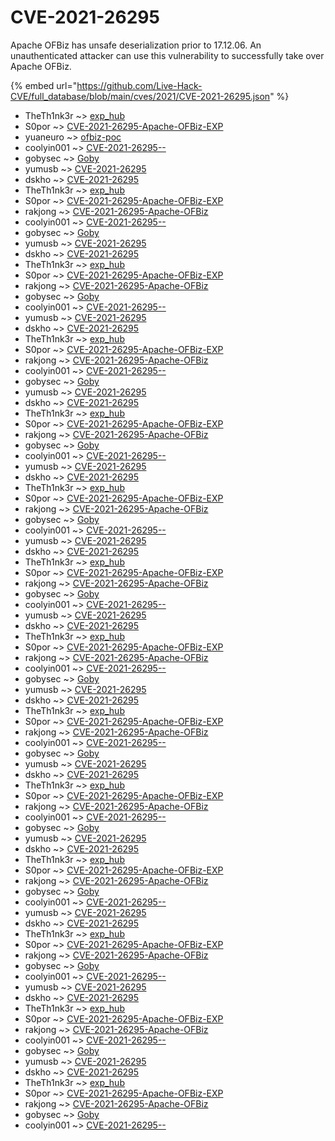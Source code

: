 # CVE-2021-26295

Apache OFBiz has unsafe deserialization prior to 17.12.06. An unauthenticated attacker can use this vulnerability to successfully take over Apache OFBiz.

{% embed url="https://github.com/Live-Hack-CVE/full_database/blob/main/cves/2021/CVE-2021-26295.json" %}


* TheTh1nk3r ~> [exp_hub](https://www.alice-snow.ru/2021/database/cve-2021-26295/exp_hub-theth1nk3r)
* S0por ~> [CVE-2021-26295-Apache-OFBiz-EXP](https://www.alice-snow.ru/2021/database/cve-2021-26295/cve-2021-26295-apache-ofbiz-exp-s0por)
* yuaneuro ~> [ofbiz-poc](https://www.alice-snow.ru/2021/database/cve-2021-26295/ofbiz-poc-yuaneuro)
* coolyin001 ~> [CVE-2021-26295--](https://www.alice-snow.ru/2021/database/cve-2021-26295/cve-2021-26295---coolyin001)
* gobysec ~> [Goby](https://www.alice-snow.ru/2021/database/cve-2021-26295/goby-gobysec)
* yumusb ~> [CVE-2021-26295](https://www.alice-snow.ru/2021/database/cve-2021-26295/cve-2021-26295-yumusb)
* dskho ~> [CVE-2021-26295](https://www.alice-snow.ru/2021/database/cve-2021-26295/cve-2021-26295-dskho)
* TheTh1nk3r ~> [exp_hub](https://www.alice-snow.ru/2021/database/cve-2021-26295/exp_hub-theth1nk3r)
* S0por ~> [CVE-2021-26295-Apache-OFBiz-EXP](https://www.alice-snow.ru/2021/database/cve-2021-26295/cve-2021-26295-apache-ofbiz-exp-s0por)
* rakjong ~> [CVE-2021-26295-Apache-OFBiz](https://www.alice-snow.ru/2021/database/cve-2021-26295/cve-2021-26295-apache-ofbiz-rakjong)
* coolyin001 ~> [CVE-2021-26295--](https://www.alice-snow.ru/2021/database/cve-2021-26295/cve-2021-26295---coolyin001)
* gobysec ~> [Goby](https://www.alice-snow.ru/2021/database/cve-2021-26295/goby-gobysec)
* yumusb ~> [CVE-2021-26295](https://www.alice-snow.ru/2021/database/cve-2021-26295/cve-2021-26295-yumusb)
* dskho ~> [CVE-2021-26295](https://www.alice-snow.ru/2021/database/cve-2021-26295/cve-2021-26295-dskho)
* TheTh1nk3r ~> [exp_hub](https://www.alice-snow.ru/2021/database/cve-2021-26295/exp_hub-theth1nk3r)
* S0por ~> [CVE-2021-26295-Apache-OFBiz-EXP](https://www.alice-snow.ru/2021/database/cve-2021-26295/cve-2021-26295-apache-ofbiz-exp-s0por)
* rakjong ~> [CVE-2021-26295-Apache-OFBiz](https://www.alice-snow.ru/2021/database/cve-2021-26295/cve-2021-26295-apache-ofbiz-rakjong)
* gobysec ~> [Goby](https://www.alice-snow.ru/2021/database/cve-2021-26295/goby-gobysec)
* coolyin001 ~> [CVE-2021-26295--](https://www.alice-snow.ru/2021/database/cve-2021-26295/cve-2021-26295---coolyin001)
* yumusb ~> [CVE-2021-26295](https://www.alice-snow.ru/2021/database/cve-2021-26295/cve-2021-26295-yumusb)
* dskho ~> [CVE-2021-26295](https://www.alice-snow.ru/2021/database/cve-2021-26295/cve-2021-26295-dskho)
* TheTh1nk3r ~> [exp_hub](https://www.alice-snow.ru/2021/database/cve-2021-26295/exp_hub-theth1nk3r)
* S0por ~> [CVE-2021-26295-Apache-OFBiz-EXP](https://www.alice-snow.ru/2021/database/cve-2021-26295/cve-2021-26295-apache-ofbiz-exp-s0por)
* rakjong ~> [CVE-2021-26295-Apache-OFBiz](https://www.alice-snow.ru/2021/database/cve-2021-26295/cve-2021-26295-apache-ofbiz-rakjong)
* coolyin001 ~> [CVE-2021-26295--](https://www.alice-snow.ru/2021/database/cve-2021-26295/cve-2021-26295---coolyin001)
* gobysec ~> [Goby](https://www.alice-snow.ru/2021/database/cve-2021-26295/goby-gobysec)
* yumusb ~> [CVE-2021-26295](https://www.alice-snow.ru/2021/database/cve-2021-26295/cve-2021-26295-yumusb)
* dskho ~> [CVE-2021-26295](https://www.alice-snow.ru/2021/database/cve-2021-26295/cve-2021-26295-dskho)
* TheTh1nk3r ~> [exp_hub](https://www.alice-snow.ru/2021/database/cve-2021-26295/exp_hub-theth1nk3r)
* S0por ~> [CVE-2021-26295-Apache-OFBiz-EXP](https://www.alice-snow.ru/2021/database/cve-2021-26295/cve-2021-26295-apache-ofbiz-exp-s0por)
* rakjong ~> [CVE-2021-26295-Apache-OFBiz](https://www.alice-snow.ru/2021/database/cve-2021-26295/cve-2021-26295-apache-ofbiz-rakjong)
* gobysec ~> [Goby](https://www.alice-snow.ru/2021/database/cve-2021-26295/goby-gobysec)
* coolyin001 ~> [CVE-2021-26295--](https://www.alice-snow.ru/2021/database/cve-2021-26295/cve-2021-26295---coolyin001)
* yumusb ~> [CVE-2021-26295](https://www.alice-snow.ru/2021/database/cve-2021-26295/cve-2021-26295-yumusb)
* dskho ~> [CVE-2021-26295](https://www.alice-snow.ru/2021/database/cve-2021-26295/cve-2021-26295-dskho)
* TheTh1nk3r ~> [exp_hub](https://www.alice-snow.ru/2021/database/cve-2021-26295/exp_hub-theth1nk3r)
* S0por ~> [CVE-2021-26295-Apache-OFBiz-EXP](https://www.alice-snow.ru/2021/database/cve-2021-26295/cve-2021-26295-apache-ofbiz-exp-s0por)
* rakjong ~> [CVE-2021-26295-Apache-OFBiz](https://www.alice-snow.ru/2021/database/cve-2021-26295/cve-2021-26295-apache-ofbiz-rakjong)
* gobysec ~> [Goby](https://www.alice-snow.ru/2021/database/cve-2021-26295/goby-gobysec)
* coolyin001 ~> [CVE-2021-26295--](https://www.alice-snow.ru/2021/database/cve-2021-26295/cve-2021-26295---coolyin001)
* yumusb ~> [CVE-2021-26295](https://www.alice-snow.ru/2021/database/cve-2021-26295/cve-2021-26295-yumusb)
* dskho ~> [CVE-2021-26295](https://www.alice-snow.ru/2021/database/cve-2021-26295/cve-2021-26295-dskho)
* TheTh1nk3r ~> [exp_hub](https://www.alice-snow.ru/2021/database/cve-2021-26295/exp_hub-theth1nk3r)
* S0por ~> [CVE-2021-26295-Apache-OFBiz-EXP](https://www.alice-snow.ru/2021/database/cve-2021-26295/cve-2021-26295-apache-ofbiz-exp-s0por)
* rakjong ~> [CVE-2021-26295-Apache-OFBiz](https://www.alice-snow.ru/2021/database/cve-2021-26295/cve-2021-26295-apache-ofbiz-rakjong)
* gobysec ~> [Goby](https://www.alice-snow.ru/2021/database/cve-2021-26295/goby-gobysec)
* coolyin001 ~> [CVE-2021-26295--](https://www.alice-snow.ru/2021/database/cve-2021-26295/cve-2021-26295---coolyin001)
* yumusb ~> [CVE-2021-26295](https://www.alice-snow.ru/2021/database/cve-2021-26295/cve-2021-26295-yumusb)
* dskho ~> [CVE-2021-26295](https://www.alice-snow.ru/2021/database/cve-2021-26295/cve-2021-26295-dskho)
* TheTh1nk3r ~> [exp_hub](https://www.alice-snow.ru/2021/database/cve-2021-26295/exp_hub-theth1nk3r)
* S0por ~> [CVE-2021-26295-Apache-OFBiz-EXP](https://www.alice-snow.ru/2021/database/cve-2021-26295/cve-2021-26295-apache-ofbiz-exp-s0por)
* rakjong ~> [CVE-2021-26295-Apache-OFBiz](https://www.alice-snow.ru/2021/database/cve-2021-26295/cve-2021-26295-apache-ofbiz-rakjong)
* coolyin001 ~> [CVE-2021-26295--](https://www.alice-snow.ru/2021/database/cve-2021-26295/cve-2021-26295---coolyin001)
* gobysec ~> [Goby](https://www.alice-snow.ru/2021/database/cve-2021-26295/goby-gobysec)
* yumusb ~> [CVE-2021-26295](https://www.alice-snow.ru/2021/database/cve-2021-26295/cve-2021-26295-yumusb)
* dskho ~> [CVE-2021-26295](https://www.alice-snow.ru/2021/database/cve-2021-26295/cve-2021-26295-dskho)
* TheTh1nk3r ~> [exp_hub](https://www.alice-snow.ru/2021/database/cve-2021-26295/exp_hub-theth1nk3r)
* S0por ~> [CVE-2021-26295-Apache-OFBiz-EXP](https://www.alice-snow.ru/2021/database/cve-2021-26295/cve-2021-26295-apache-ofbiz-exp-s0por)
* rakjong ~> [CVE-2021-26295-Apache-OFBiz](https://www.alice-snow.ru/2021/database/cve-2021-26295/cve-2021-26295-apache-ofbiz-rakjong)
* coolyin001 ~> [CVE-2021-26295--](https://www.alice-snow.ru/2021/database/cve-2021-26295/cve-2021-26295---coolyin001)
* gobysec ~> [Goby](https://www.alice-snow.ru/2021/database/cve-2021-26295/goby-gobysec)
* yumusb ~> [CVE-2021-26295](https://www.alice-snow.ru/2021/database/cve-2021-26295/cve-2021-26295-yumusb)
* dskho ~> [CVE-2021-26295](https://www.alice-snow.ru/2021/database/cve-2021-26295/cve-2021-26295-dskho)
* TheTh1nk3r ~> [exp_hub](https://www.alice-snow.ru/2021/database/cve-2021-26295/exp_hub-theth1nk3r)
* S0por ~> [CVE-2021-26295-Apache-OFBiz-EXP](https://www.alice-snow.ru/2021/database/cve-2021-26295/cve-2021-26295-apache-ofbiz-exp-s0por)
* rakjong ~> [CVE-2021-26295-Apache-OFBiz](https://www.alice-snow.ru/2021/database/cve-2021-26295/cve-2021-26295-apache-ofbiz-rakjong)
* coolyin001 ~> [CVE-2021-26295--](https://www.alice-snow.ru/2021/database/cve-2021-26295/cve-2021-26295---coolyin001)
* gobysec ~> [Goby](https://www.alice-snow.ru/2021/database/cve-2021-26295/goby-gobysec)
* yumusb ~> [CVE-2021-26295](https://www.alice-snow.ru/2021/database/cve-2021-26295/cve-2021-26295-yumusb)
* dskho ~> [CVE-2021-26295](https://www.alice-snow.ru/2021/database/cve-2021-26295/cve-2021-26295-dskho)
* TheTh1nk3r ~> [exp_hub](https://www.alice-snow.ru/2021/database/cve-2021-26295/exp_hub-theth1nk3r)
* S0por ~> [CVE-2021-26295-Apache-OFBiz-EXP](https://www.alice-snow.ru/2021/database/cve-2021-26295/cve-2021-26295-apache-ofbiz-exp-s0por)
* rakjong ~> [CVE-2021-26295-Apache-OFBiz](https://www.alice-snow.ru/2021/database/cve-2021-26295/cve-2021-26295-apache-ofbiz-rakjong)
* gobysec ~> [Goby](https://www.alice-snow.ru/2021/database/cve-2021-26295/goby-gobysec)
* coolyin001 ~> [CVE-2021-26295--](https://www.alice-snow.ru/2021/database/cve-2021-26295/cve-2021-26295---coolyin001)
* yumusb ~> [CVE-2021-26295](https://www.alice-snow.ru/2021/database/cve-2021-26295/cve-2021-26295-yumusb)
* dskho ~> [CVE-2021-26295](https://www.alice-snow.ru/2021/database/cve-2021-26295/cve-2021-26295-dskho)
* TheTh1nk3r ~> [exp_hub](https://www.alice-snow.ru/2021/database/cve-2021-26295/exp_hub-theth1nk3r)
* S0por ~> [CVE-2021-26295-Apache-OFBiz-EXP](https://www.alice-snow.ru/2021/database/cve-2021-26295/cve-2021-26295-apache-ofbiz-exp-s0por)
* rakjong ~> [CVE-2021-26295-Apache-OFBiz](https://www.alice-snow.ru/2021/database/cve-2021-26295/cve-2021-26295-apache-ofbiz-rakjong)
* gobysec ~> [Goby](https://www.alice-snow.ru/2021/database/cve-2021-26295/goby-gobysec)
* coolyin001 ~> [CVE-2021-26295--](https://www.alice-snow.ru/2021/database/cve-2021-26295/cve-2021-26295---coolyin001)
* yumusb ~> [CVE-2021-26295](https://www.alice-snow.ru/2021/database/cve-2021-26295/cve-2021-26295-yumusb)
* dskho ~> [CVE-2021-26295](https://www.alice-snow.ru/2021/database/cve-2021-26295/cve-2021-26295-dskho)
* TheTh1nk3r ~> [exp_hub](https://www.alice-snow.ru/2021/database/cve-2021-26295/exp_hub-theth1nk3r)
* S0por ~> [CVE-2021-26295-Apache-OFBiz-EXP](https://www.alice-snow.ru/2021/database/cve-2021-26295/cve-2021-26295-apache-ofbiz-exp-s0por)
* rakjong ~> [CVE-2021-26295-Apache-OFBiz](https://www.alice-snow.ru/2021/database/cve-2021-26295/cve-2021-26295-apache-ofbiz-rakjong)
* coolyin001 ~> [CVE-2021-26295--](https://www.alice-snow.ru/2021/database/cve-2021-26295/cve-2021-26295---coolyin001)
* gobysec ~> [Goby](https://www.alice-snow.ru/2021/database/cve-2021-26295/goby-gobysec)
* yumusb ~> [CVE-2021-26295](https://www.alice-snow.ru/2021/database/cve-2021-26295/cve-2021-26295-yumusb)
* dskho ~> [CVE-2021-26295](https://www.alice-snow.ru/2021/database/cve-2021-26295/cve-2021-26295-dskho)
* TheTh1nk3r ~> [exp_hub](https://www.alice-snow.ru/2021/database/cve-2021-26295/exp_hub-theth1nk3r)
* S0por ~> [CVE-2021-26295-Apache-OFBiz-EXP](https://www.alice-snow.ru/2021/database/cve-2021-26295/cve-2021-26295-apache-ofbiz-exp-s0por)
* rakjong ~> [CVE-2021-26295-Apache-OFBiz](https://www.alice-snow.ru/2021/database/cve-2021-26295/cve-2021-26295-apache-ofbiz-rakjong)
* gobysec ~> [Goby](https://www.alice-snow.ru/2021/database/cve-2021-26295/goby-gobysec)
* coolyin001 ~> [CVE-2021-26295--](https://www.alice-snow.ru/2021/database/cve-2021-26295/cve-2021-26295---coolyin001)